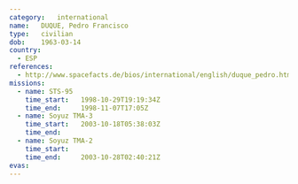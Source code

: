 ```yaml
---
category:	international
name:	DUQUE, Pedro Francisco
type:	civilian
dob:	1963-03-14
country:
  - ESP
references:
  - http://www.spacefacts.de/bios/international/english/duque_pedro.htm
missions:
  - name: STS-95
    time_start:   1998-10-29T19:19:34Z
    time_end:     1998-11-07T17:05Z
  - name: Soyuz TMA-3
    time_start:   2003-10-18T05:38:03Z
    time_end:     
  - name: Soyuz TMA-2
    time_start:   
    time_end:     2003-10-28T02:40:21Z
evas:
---
```

